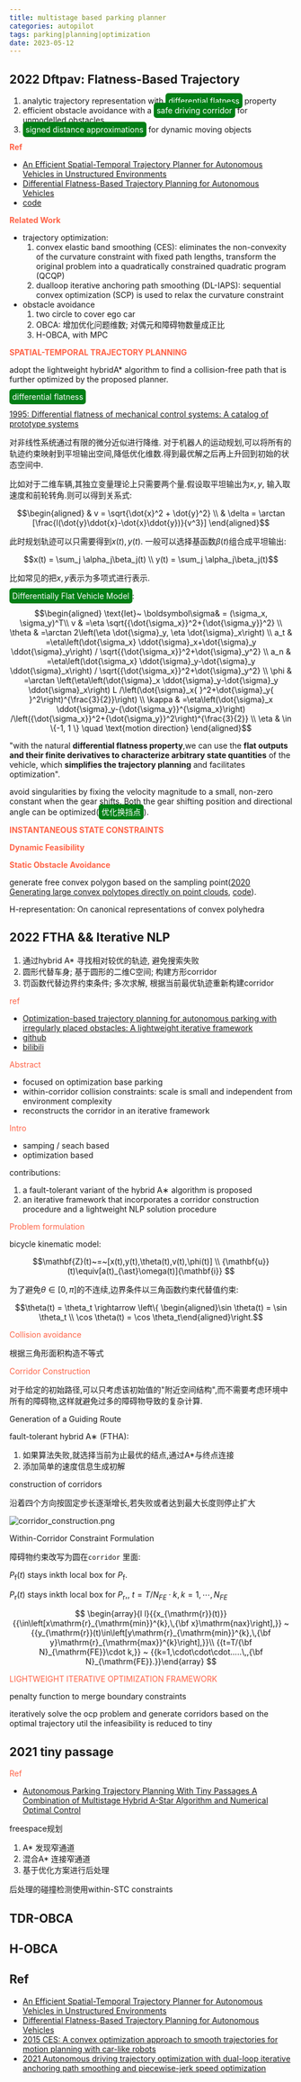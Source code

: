 ```yaml
---
title: multistage based parking planner
categories: autopilot
tags: parking|planning|optimization
date: 2023-05-12
---
```


## 2022 Dftpav: Flatness-Based Trajectory

1. analytic trajectory representation with <font style='background: #007f16;color: #ffffff;opacity:1.0; border-radius: 5px; padding:5px;'>differential flatness</font> property
2.  efficient obstacle avoidance with a <font style='background: #007f16;color: #ffffff;opacity:1.0; border-radius: 5px; padding:5px;'>safe driving corridor</font> for unmodelled obstacles
3. <font style='background: #007f16;color: #ffffff;opacity:1.0; border-radius: 5px; padding:5px;'>signed distance approximations</font> for
dynamic moving objects

**<font color='Tomato'>Ref</font>**

- [An Efficient Spatial-Temporal Trajectory Planner for Autonomous Vehicles in Unstructured Environments](https://arxiv.org/pdf/2208.13160.pdf)
- [Differential Flatness-Based Trajectory Planning for Autonomous Vehicles]()
- [code](https://github.com/ZJU-FAST-Lab/Dftpav/tree/main)

**<font color='Tomato'>Related Work</font>**

- trajectory optimization:
    1. convex elastic band smoothing (CES): eliminates the non-convexity of the curvature constraint with fixed path lengths, transform the original problem into a quadratically constrained quadratic program (QCQP)
    2. dualloop iterative anchoring path smoothing (DL-IAPS): sequential convex optimization (SCP) is used to relax the curvature constraint
- obstacle avoidance
    1. two circle to cover ego car
    2. OBCA: 增加优化问题维数; 对偶元和障碍物数量成正比
    3. H-OBCA, with MPC

**<font color='Tomato'>SPATIAL-TEMPORAL TRAJECTORY PLANNING</font>**

adopt the lightweight hybridA* algorithm to find a collision-free path that is further optimized by the proposed planner. 


<font style='background: #007f16;color: #ffffff;opacity:1.0; border-radius: 5px; padding:5px;'>differential flatness</font>

[1995: Differential flatness of mechanical control systems: A catalog of prototype systems]()

对非线性系统通过有限的微分近似进行降维. 对于机器人的运动规划,可以将所有的轨迹约束映射到平坦输出空间,降低优化维数.得到最优解之后再上升回到初始的状态空间中.

比如对于二维车辆,其独立变量理论上只需要两个量.假设取平坦输出为$x, y$, 输入取速度和前轮转角.则可以得到关系式:

$$\begin{aligned}
& v = \sqrt{\dot{x}^2 + \dot{y}^2}    \\
& \delta = \arctan [\frac{l(\dot{y}\ddot{x}-\dot{x}\ddot{y})}{v^3}]
\end{aligned}$$

此时规划轨迹可以只需要得到$x(t), y(t)$. 一般可以选择基函数$\beta(t)$组合成平坦输出:

$$x(t) = \sum_j \alpha_j\beta_j(t) \\
y(t) = \sum_j \alpha_j\beta_j(t)$$

比如常见的把$x,y$表示为多项式进行表示.

<font style='background: #007f16;color: #ffffff;opacity:1.0; border-radius: 5px; padding:5px;'>Differentially Flat Vehicle Model</font>:

$$\begin{aligned}
\text{let}~ \boldsymbol\sigma& = (\sigma_x, \sigma_y)^T\\
v & =\eta \sqrt{{\dot{\sigma_x}}^2+{\dot{\sigma_y}}^2} \\
\theta & =\arctan 2\left(\eta \dot{\sigma}_y, \eta \dot{\sigma}_x\right) \\
a_t & =\eta\left(\dot{\sigma_x} \ddot{\sigma}_x+\dot{\sigma}_y \ddot{\sigma}_y\right) / \sqrt{{\dot{\sigma_x}}^2+\dot{\sigma}_y^2} \\
a_n & =\eta\left(\dot{\sigma_x} \ddot{\sigma}_y-\dot{\sigma}_y \ddot{\sigma}_x\right) / \sqrt{{\dot{\sigma_x}}^2+\dot{\sigma}_y^2} \\
\phi & =\arctan \left(\eta\left(\dot{\sigma}_x \ddot{\sigma}_y-\dot{\sigma}_y \ddot{\sigma}_x\right) L /\left(\dot{\sigma}_x{ }^2+\dot{\sigma}_y{ }^2\right)^{\frac{3}{2}}\right) \\
\kappa & =\eta\left(\dot{\sigma}_x \ddot{\sigma}_y-{\dot{\sigma_y}}^{\sigma_x}\right) /\left({\dot{\sigma_x}}^2+{\dot{\sigma_y}}^2\right)^{\frac{3}{2}} \\
\eta & \in \{-1, 1 \} \quad \text{motion direction}
\end{aligned}$$

"with the natural **differential flatness property**,we can use the **flat outputs and their finite derivatives to characterize arbitrary state quantities** of the vehicle, which **simplifies the trajectory planning** and facilitates optimization".

avoid singularities by fixing the velocity magnitude to a small, non-zero constant when the gear shifts. Both the gear shifting position and directional angle can be optimized(<font style='background: #007f16;color: #ffffff;opacity:1.0; border-radius: 5px; padding:5px;'>优化换挡点</font>).

**<font color='Tomato'>INSTANTANEOUS STATE CONSTRAINTS</font>**

**<font color='Tomato'>Dynamic Feasibility</font>**

**<font color='Tomato'>Static Obstacle Avoidance</font>**

generate free convex polygon based on the sampling point([2020 Generating large convex polytopes directly on point clouds](https://arxiv.org/abs/2010.08744), [code](https://github.com/StarryN/Galaxy)).

H-representation:  On canonical representations of convex polyhedra
## 2022 FTHA && Iterative NLP

1. 通过hybrid A* 寻找相对较优的轨迹, 避免搜索失败
2. 圆形代替车身; 基于圆形的二维C空间; 构建方形corridor
3. 罚函数代替边界约束条件; 多次求解, 根据当前最优轨迹重新构建corridor

<font color='Tomato'>ref</font>

- [Optimization-based trajectory planning for autonomous parking with irregularly placed obstacles: A lightweight iterative framework]()
- [github](https://github.com/libai1943/ParkingMotionPlanningTITS21)
- [bilibili](https://www.bilibili.com/video/BV1n7411q7iv/)

<font color='Tomato'>Abstract</font>

- focused on optimization base parking
- within-corridor collision constraints: scale is small and independent from environment complexity
- reconstructs the corridor in an iterative framework

<font color='Tomato'>Intro</font>

- samping / seach based
- optimization based

contributions:

1. a fault-tolerant variant of the hybrid A∗ algorithm is proposed
2. an iterative framework that incorporates a corridor construction procedure and a lightweight NLP solution procedure


<font color='Tomato'>Problem formulation</font>

bicycle kinematic model:


$$\mathbf{Z}(t)~=~[x(t),y(t),\theta(t),v(t),\phi(t)] \\
{\mathbf{u}}(t)\equiv[a(t)_{\ast}\omega(t)]{\mathbf{i}} $$


为了避免$\theta \in [0, \pi]$的不连续,边界条件以三角函数约束代替值约束:

$$\theta(t) = \theta_t \rightarrow \left\{ \begin{aligned}\sin \theta(t) = \sin \theta_t \\ \cos \theta(t) = \cos \theta_t\end{aligned}\right.$$

<font color='Tomato'>Collision avoidance</font>

根据三角形面积构造不等式

<font color='Tomato'>Corridor Construction</font>

对于给定的初始路径,可以只考虑该初始值的"附近空间结构",而不需要考虑环境中所有的障碍物,这样就避免过多的障碍物导致的复杂计算.

Generation of a Guiding Route

fault-tolerant hybrid A∗ (FTHA): 

1. 如果算法失败,就选择当前为止最优的结点,通过A*与终点连接
2. 添加简单的速度信息生成初解

construction of corridors

沿着四个方向按固定步长逐渐增长,若失败或者达到最大长度则停止扩大

![corridor_construction.png](imgs/corridor_construction.png)

Within-Corridor Constraint Formulation


障碍物约束改写为圆在`corridor` 里面:

$P_{\mathrm{f}}(t)$ stays inkth local box for $P_{\mathrm{f}}.$ 

$P_{\mathrm{r}}(t)$ stays inkth local box for $P_{\mathrm{r}},$, $t = T/N_{FE}·k,k =1,\cdots,N_{FE}$

$$
\begin{array}{l l}{{x_{\mathrm{r}}(t)}}{{\in\left[x\mathrm{r}_{\mathrm{min}}^{k},\,{\bf x}\mathrm{nax}\right],}} ~ {{y_{\mathrm{r}}(t)\in\left[y\mathrm{r}_{\mathrm{min}}^{k},\,{\bf y}\mathrm{r}_{\mathrm{max}}^{k}\right],}}\\ {{t=T/{\bf N}_{\mathrm{FE}}\cdot k,}} ~ {{k=1,\cdot\cdot\cdot.....\,,{\bf N}_{\mathrm{FE}}.}}\end{array} 
$$

<font color='Tomato'>LIGHTWEIGHT ITERATIVE OPTIMIZATION
FRAMEWORK</font>

penalty function to merge boundary constraints

iteratively solve the ocp problem and generate corridors based on the optimal trajectory util the infeasibility is reduced to tiny


##  2021 tiny passage

<font color='Tomato'>Ref</font>

- [Autonomous Parking Trajectory Planning With Tiny Passages A Combination of Multistage Hybrid A-Star Algorithm and Numerical Optimal Control]()

freespace规划

1. A* 发现窄通道
2. 混合A* 连接窄通道
3. 基于优化方案进行后处理

后处理的碰撞检测使用within-STC constraints


## TDR-OBCA

## H-OBCA

## Ref

- [An Efficient Spatial-Temporal Trajectory Planner for Autonomous Vehicles in Unstructured Environments](https://arxiv.org/pdf/2208.13160.pdf)
- [Differential Flatness-Based Trajectory Planning for Autonomous Vehicles]()
- [2015 CES: A convex optimization approach to smooth trajectories for motion planning with car-like robots]()
- [2021 Autonomous driving trajectory optimization with dual-loop iterative anchoring path smoothing and piecewise-jerk speed optimization]()